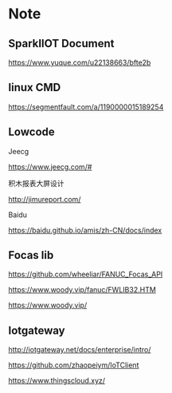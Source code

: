 # Note

## SparkIIOT Document
https://www.yuque.com/u22138663/bfte2b

## linux CMD
https://segmentfault.com/a/1190000015189254

## Lowcode
Jeecg

https://www.jeecg.com/#

积木报表大屏设计

http://jimureport.com/

Baidu 

https://baidu.github.io/amis/zh-CN/docs/index

## Focas lib
https://github.com/wheeliar/FANUC_Focas_API

https://www.woody.vip/fanuc/FWLIB32.HTM

https://www.woody.vip/

## Iotgateway
http://iotgateway.net/docs/enterprise/intro/

https://github.com/zhaopeiym/IoTClient

https://www.thingscloud.xyz/

